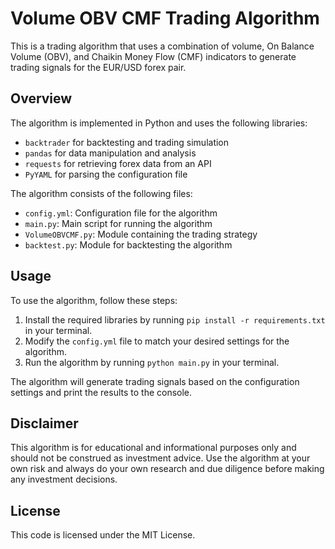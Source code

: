 # Volume OBV CMF Trading Algorithm

This is a trading algorithm that uses a combination of volume, On Balance Volume (OBV), and Chaikin Money Flow (CMF) indicators to generate trading signals for the EUR/USD forex pair.

## Overview

The algorithm is implemented in Python and uses the following libraries:

- `backtrader` for backtesting and trading simulation
- `pandas` for data manipulation and analysis
- `requests` for retrieving forex data from an API
- `PyYAML` for parsing the configuration file

The algorithm consists of the following files:

- `config.yml`: Configuration file for the algorithm
- `main.py`: Main script for running the algorithm
- `VolumeOBVCMF.py`: Module containing the trading strategy
- `backtest.py`: Module for backtesting the algorithm

## Usage

To use the algorithm, follow these steps:

1. Install the required libraries by running `pip install -r requirements.txt` in your terminal.
2. Modify the `config.yml` file to match your desired settings for the algorithm.
3. Run the algorithm by running `python main.py` in your terminal.

The algorithm will generate trading signals based on the configuration settings and print the results to the console.

## Disclaimer

This algorithm is for educational and informational purposes only and should not be construed as investment advice. Use the algorithm at your own risk and always do your own research and due diligence before making any investment decisions.

## License

This code is licensed under the MIT License. 
